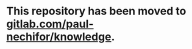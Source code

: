 # This repository has been moved to [gitlab.com/paul-nechifor/knowledge](http://gitlab.com/paul-nechifor/knowledge).